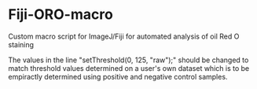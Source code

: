 # Fiji-ORO-macro
Custom macro script for ImageJ/Fiji for automated analysis of oil Red O staining

The values in the line "setThreshold(0, 125, "raw");" should be changed to match threshold values determined on a user's own dataset which is to be empiractly determined using positive and negative control samples. 
